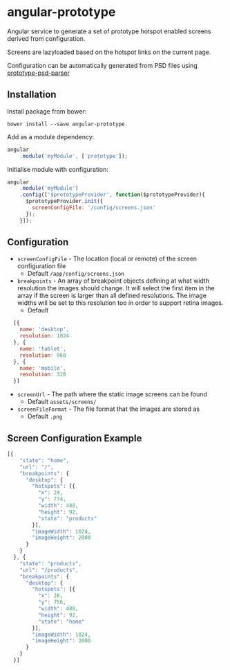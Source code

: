 # angular-prototype

Angular service to generate a set of prototype hotspot enabled screens derived from configuration.

Screens are lazyloaded based on the hotspot links on the current page.

Configuration can be automatically generated from PSD files using [prototype-psd-parser](https://github.com/MDL/prototype-psd-parser)

## Installation

Install package from bower:

`bower install --save angular-prototype`

Add as a module dependency:  

```javascript
angular
    .module('myModule', ['prototype']);
```  

Initialise module with configuration:  

```javascript
angular
    .module('myModule')
    .config(['$prototypeProvider', function($prototypeProvider){
      $prototypeProvider.init({
        screenConfigFile: '/config/screens.json'
      });
    }]);
```  

## Configuration

* `screenConfigFile` - The location (local or remote) of the screen configuration file  
    * Default `/app/config/screens.json`
* `breakpoints` - An array of breakpoint objects defining at what width resolution the images should change. It will select the first item in the array if the screen is larger than all defined resolutions. The image widths will be set to this resolution too in order to support retina images.
    * Default
```javascript
  [{
    name: 'desktop',
    resolution: 1024
  }, {
    name: 'tablet',
    resolution: 960
  }, {
    name: 'mobile',
    resolution: 320
  }]
```
* `screenUrl` - The path where the static image screens can be found
    * Default `assets/screens/`
* `screenFileFormat` - The file format that the images are stored as
    * Default `.png`

## Screen Configuration Example

```javascript
[{
    "state": "home",
    "url": "/",
    "breakpoints": {
      "desktop": {
        "hotspots": [{
          "x": 24,
          "y": 774,
          "width": 488,
          "height": 92,
          "state": "products"
        }],
        "imageWidth": 1024,
        "imageHeight": 2000
      }
    }
  }, {
    "state": "products",
    "url": "/products",
    "breakpoints": {
      "desktop": {
        "hotspots": [{
          "x": 28,
          "y": 756,
          "width": 488,
          "height": 92,
          "state": "home"
        }],
        "imageWidth": 1024,
        "imageHeight": 2000
      }
    }
  }]
```

